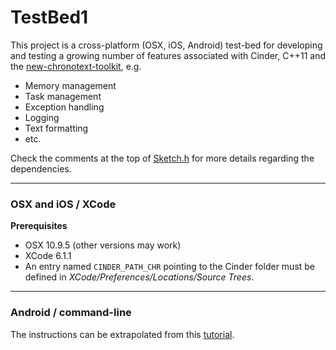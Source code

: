 TestBed1
========

This project is a cross-platform (OSX, iOS, Android) test-bed for developing and testing a growing number of features associated with Cinder, C++11 and the [new-chronotext-toolkit](https://github.com/arielm/new-chronotext-toolkit), e.g.

- Memory management
- Task management
- Exception handling
- Logging
- Text formatting
- etc.
 
Check the comments at the top of [Sketch.h](src/Sketch.h) for more details regarding the dependencies.

---

### OSX and iOS / XCode

**Prerequisites**
- OSX 10.9.5 (other versions may work)
- XCode 6.1.1
- An entry named `CINDER_PATH_CHR` pointing to the Cinder folder must be defined in *XCode/Preferences/Locations/Source Trees*.

---

### Android / command-line

The instructions can be extrapolated from this [tutorial](https://github.com/arielm/new-chronotext-toolkit/wiki/How-to-run-a-sample-project-on-Android).

